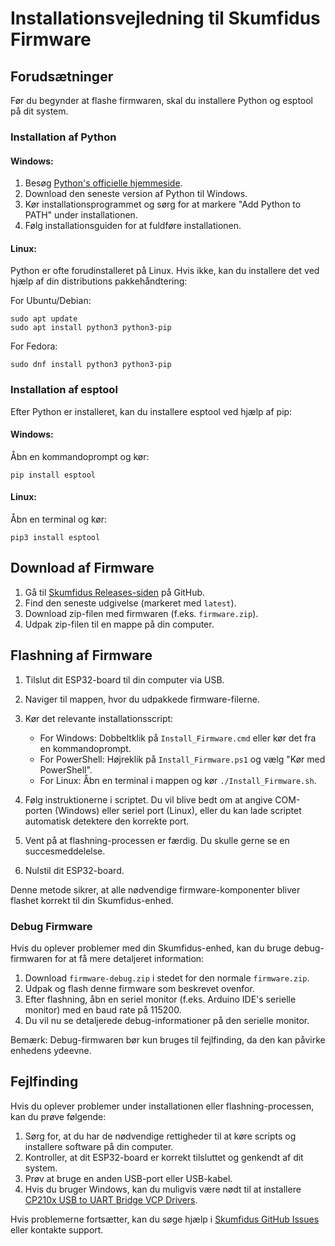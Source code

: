 # Installationsvejledning til Skumfidus Firmware

## Forudsætninger

Før du begynder at flashe firmwaren, skal du installere Python og esptool på dit system.

### Installation af Python

#### Windows:
1. Besøg [Python's officielle hjemmeside](https://www.python.org/downloads/windows/).
2. Download den seneste version af Python til Windows.
3. Kør installationsprogrammet og sørg for at markere "Add Python to PATH" under installationen.
4. Følg installationsguiden for at fuldføre installationen.

#### Linux:
Python er ofte forudinstalleret på Linux. Hvis ikke, kan du installere det ved hjælp af din distributions pakkehåndtering:

For Ubuntu/Debian:
```
sudo apt update
sudo apt install python3 python3-pip
```

For Fedora:
```
sudo dnf install python3 python3-pip
```

### Installation af esptool

Efter Python er installeret, kan du installere esptool ved hjælp af pip:

#### Windows:
Åbn en kommandoprompt og kør:
```
pip install esptool
```

#### Linux:
Åbn en terminal og kør:
```
pip3 install esptool
```

## Download af Firmware

1. Gå til [Skumfidus Releases-siden](https://github.com/OrangeMakers/Skumfidus/releases) på GitHub.
2. Find den seneste udgivelse (markeret med `latest`).
3. Download zip-filen med firmwaren (f.eks. `firmware.zip`).
4. Udpak zip-filen til en mappe på din computer.

## Flashning af Firmware

1. Tilslut dit ESP32-board til din computer via USB.

2. Naviger til mappen, hvor du udpakkede firmware-filerne.

3. Kør det relevante installationsscript:

   - For Windows: Dobbeltklik på `Install_Firmware.cmd` eller kør det fra en kommandoprompt.
   - For PowerShell: Højreklik på `Install_Firmware.ps1` og vælg "Kør med PowerShell".
   - For Linux: Åbn en terminal i mappen og kør `./Install_Firmware.sh`.

4. Følg instruktionerne i scriptet. Du vil blive bedt om at angive COM-porten (Windows) eller seriel port (Linux), eller du kan lade scriptet automatisk detektere den korrekte port.

5. Vent på at flashning-processen er færdig. Du skulle gerne se en succesmeddelelse.

6. Nulstil dit ESP32-board.

Denne metode sikrer, at alle nødvendige firmware-komponenter bliver flashet korrekt til din Skumfidus-enhed.

### Debug Firmware

Hvis du oplever problemer med din Skumfidus-enhed, kan du bruge debug-firmwaren for at få mere detaljeret information:

1. Download `firmware-debug.zip` i stedet for den normale `firmware.zip`.
2. Udpak og flash denne firmware som beskrevet ovenfor.
3. Efter flashning, åbn en seriel monitor (f.eks. Arduino IDE's serielle monitor) med en baud rate på 115200.
4. Du vil nu se detaljerede debug-informationer på den serielle monitor.

Bemærk: Debug-firmwaren bør kun bruges til fejlfinding, da den kan påvirke enhedens ydeevne.

## Fejlfinding

Hvis du oplever problemer under installationen eller flashning-processen, kan du prøve følgende:

1. Sørg for, at du har de nødvendige rettigheder til at køre scripts og installere software på din computer.
2. Kontroller, at dit ESP32-board er korrekt tilsluttet og genkendt af dit system.
3. Prøv at bruge en anden USB-port eller USB-kabel.
4. Hvis du bruger Windows, kan du muligvis være nødt til at installere [CP210x USB to UART Bridge VCP Drivers](https://www.silabs.com/developers/usb-to-uart-bridge-vcp-drivers).

Hvis problemerne fortsætter, kan du søge hjælp i [Skumfidus GitHub Issues](https://github.com/OrangeMakers/Skumfidus/issues) eller kontakte support.
